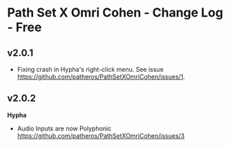 
# Path Set X Omri Cohen - Change Log - Free

## v2.0.1
* Fixing crash in Hypha's right-click menu. See issue https://github.com/patheros/PathSetXOmriCohen/issues/1.

## v2.0.2
**Hypha**
* Audio Inputs are now Polyphonic https://github.com/patheros/PathSetXOmriCohen/issues/3
